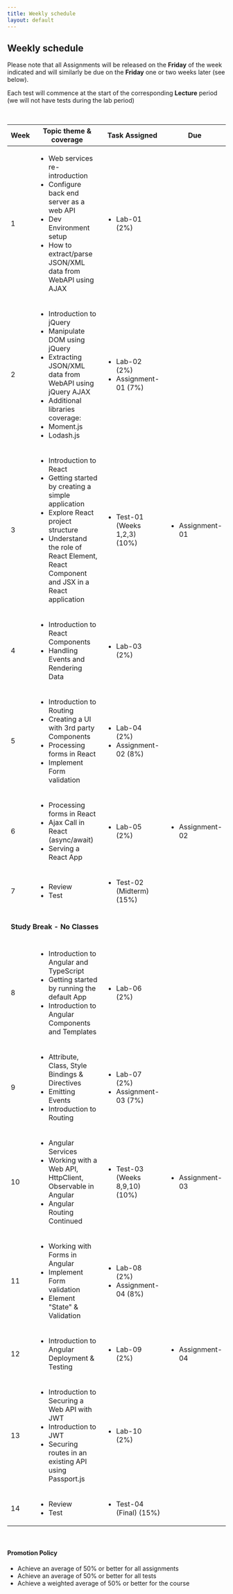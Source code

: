 ```yaml
---
title: Weekly schedule
layout: default
---
```


## Weekly schedule

Please note that all Assignments will be released on the **Friday** of the week indicated and will similarly be due on the **Friday** one or two weeks later (see below).

Each test will commence at the start of the corresponding **Lecture** period (we will not have tests during the lab period)

<br>

<div class="wide-table">
<table>
<thead>
<tr>
<th>Week</th>
<th>Topic theme &amp; coverage</th>
<th>Task Assigned</th>
<th>Due</th>
</tr>
</thead>
<tbody>
<tr>
<td>1</td>
<td>
<ul>
<li>Web services re-introduction</li>
<li>Configure back end server as a web API</li>
<li>Dev Environment setup</li>
<li>How to extract/parse JSON/XML data from WebAPI using AJAX</li>
</ul>
</td>
<td>
<ul>
<li>Lab-01<br />(2%)</li>
</ul>
</td>
<td></td>
</tr>

<tr>
<td>2</td>
<td>
<ul>
<li>Introduction to jQuery</li>
<li>Manipulate DOM using jQuery</li>
<li>Extracting JSON/XML data from WebAPI using jQuery AJAX</li>
<li>Additional libraries coverage:</li>
<li>Moment.js</li>
<li>Lodash.js</li>
</ul>
</td>
<td>
<ul>
<li>Lab-02 (2%)</li>
<li>Assignment-01 (7%)</li></ul>
</td>
<td>
</td>
</tr>

<tr>
<td>3</td>
<td>
<ul>
<li>Introduction to React</li>
<li>Getting started by creating a simple application</li>
<li>Explore React project structure</li>
<li>Understand the role of React Element, React Component and JSX in a React application</li>
</ul>
</td>
<td>
<ul>
<li>Test-01 <br />(Weeks 1,2,3)<br />(10%)</li>

</ul>
</td>
<td><ul><li>Assignment-01</li></ul>
</td>
</tr>

<tr>
<td>4</td>
<td>
<ul>
<li>Introduction to React Components</li>
<li>Handling Events and Rendering Data</li>
</ul>
</td>
<td>
<ul>
<li>Lab-03<br />(2%)</li>
</ul>
</td>
<td>
</td>
</tr>

<tr>
<td>5</td>
<td>
<ul>
<li>Introduction to Routing</li>
<li>Creating a UI with 3rd party Components</li>
<li>Processing forms in React</li>
<li>Implement Form validation</li>
</ul>
</td>
<td>
<ul>
<li>Lab-04 (2%)</li>
<li>Assignment-02 (8%)</li>
</ul>
</td>
<td></td>
</tr>

<tr>
<td>6</td>
<td>
<ul>
<li>Processing forms in React</li>
<li>Ajax Call in React (async/await)</li>
<li>Serving a React App</li>
</ul>
</td>
<td>
<ul>
<li>Lab-05<br />(2%)</li>
</ul>
</td>
<td>
<ul>
<li>Assignment-02</li>
</ul>
</td>
</tr>



<tr>
<td>7</td>
<td>
<ul>
<li>Review</li>
<li>Test</li>
</ul>
</td>
<td>
<ul>
<li>Test-02 (Midterm)<br />(15%)</li>

</ul>
</td>
<td></td>
</tr>

<tr>
<td colspan="4">
<br />
<strong>Study Break - No Classes</strong>
<br />
<br />
</td>
</tr>

<tr>
<td>8</td>
<td>
<ul>
<li>Introduction to Angular and TypeScript</li>
<li>Getting started by running the default App</li>
<li>Introduction to Angular Components and Templates</li>
</ul>
</td>
<td>
<ul>
<li>Lab-06 (2%)</li>
</ul>
</td>
<td></td>
</tr>
<tr>
<td>9</td>
<td>
<ul>
<li>Attribute, Class, Style Bindings &amp; Directives</li>
<li>Emitting Events</li>
<li>Introduction to Routing</li>
</ul>
</td>
<td>
<ul>
<li>Lab-07 (2%)</li>
<li>Assignment-03 (7%)</li>
</ul>
</td>
<td></td>
</tr>
<tr>
<td>10</td>
<td>
<ul>
<li>Angular Services</li>
<li>Working with a Web API, HttpClient, Observable in Angular</li>
<li>Angular Routing Continued</li>
</ul>
</td>
<td>
<ul>
<li>Test-03 (Weeks 8,9,10) (10%)</li>
</ul>
</td>
<td>
<ul>
<li>Assignment-03</li>
</ul>
</td>
</tr>
<tr>
<td>11</td>
<td>
<ul>
<li>Working with Forms in Angular</li>
<li>Implement Form validation</li>
<li>Element "State" &amp; Validation</li>
</ul>
</td>
<td>
<ul>
<li>Lab-08 (2%)</li>
<li>Assignment-04 (8%)</li>
</ul>
</td>
<td></td>
</tr>
<tr>
<td>12</td>
<td>
<ul>
<li>Introduction to Angular Deployment &amp; Testing</li>
</ul>
</td>
<td>
<ul>
<li>Lab-09 (2%)</li>
</ul>
</td>
<td>
<ul>
<li>Assignment-04</li>
</ul>
</td>
</tr>
<tr>
<td>13</td>
<td>
<ul>
<li>Introduction to Securing a Web API with JWT</li>
<li>Introduction to JWT</li>
<li>Securing routes in an existing API using Passport.js</li>
</ul>
</td>
<td>
<ul>
<li>Lab-10 (2%)</li>
</ul>
</td>
<td></td>
</tr>
<tr>
<td>14</td>
<td>
<ul>
<li>Review</li>
<li>Test</li>
</ul>
</td>
<td><ul><li>Test-04 (Final) (15%)</li></ul></td>
<td></td>
</tr>
</tbody>
</table>
</div>
<br />

#### Promotion Policy

* Achieve an average of 50% or better for all assignments
* Achieve an average of 50% or better for all tests
* Achieve a weighted average of 50% or better for the course